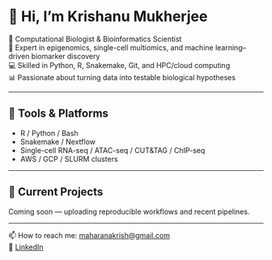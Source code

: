# 👋 Hi, I’m Krishanu Mukherjee

🧬 Computational Biologist & Bioinformatics Scientist  
🔬 Expert in epigenomics, single-cell multiomics, and machine learning–driven biomarker discovery  
💻 Skilled in Python, R, Snakemake, Git, and HPC/cloud computing  
📊 Passionate about turning data into testable biological hypotheses

---

## 🔧 Tools & Platforms

- R / Python / Bash
- Snakemake / Nextflow
- Single-cell RNA-seq / ATAC-seq / CUT&TAG / ChIP-seq
- AWS / GCP / SLURM clusters

---

## 📁 Current Projects

Coming soon — uploading reproducible workflows and recent pipelines.

---

📫 How to reach me: [maharanakrish@gmail.com](mailto:maharanakrish@gmail.com)  
🔗 [LinkedIn](https://www.linkedin.com/in/krishanumukherjee)
